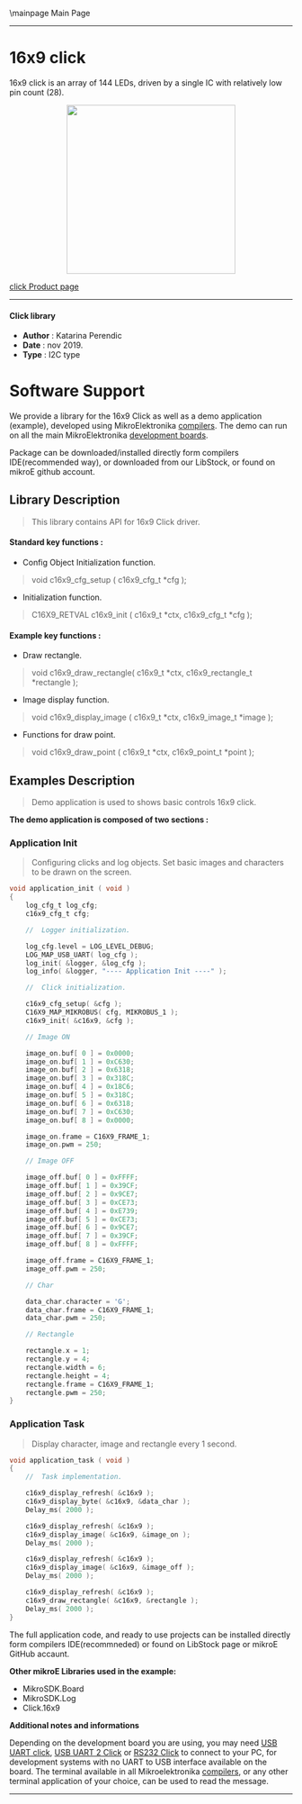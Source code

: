 \mainpage Main Page
 
 

---
# 16x9 click

16x9 click is an array of 144 LEDs, driven by a single IC with relatively low pin count (28).

<p align="center">
  <img src="http://download.mikroe.com/images/click_for_ide/16x9g_click.png" height=300px>
</p>

[click Product page](<https://www.mikroe.com/16x9-g-click>)

---

#### Click library 

- **Author**        : Katarina Perendic
- **Date**          : nov 2019.
- **Type**          : I2C type


# Software Support

We provide a library for the 16x9 Click 
as well as a demo application (example), developed using MikroElektronika 
[compilers](http://shop.mikroe.com/compilers). 
The demo can run on all the main MikroElektronika [development boards](http://shop.mikroe.com/development-boards).

Package can be downloaded/installed directly form compilers IDE(recommended way), or downloaded from our LibStock, or found on mikroE github account. 

## Library Description

> This library contains API for 16x9 Click driver.

#### Standard key functions :

- Config Object Initialization function.
> void c16x9_cfg_setup ( c16x9_cfg_t *cfg ); 
 
- Initialization function.
> C16X9_RETVAL c16x9_init ( c16x9_t *ctx, c16x9_cfg_t *cfg );


#### Example key functions :

- Draw rectangle.
> void c16x9_draw_rectangle( c16x9_t *ctx,  c16x9_rectangle_t *rectangle );
 
- Image display function.
> void c16x9_display_image ( c16x9_t *ctx, c16x9_image_t *image );

- Functions for draw point.
> void c16x9_draw_point ( c16x9_t *ctx, c16x9_point_t *point );

## Examples Description

> Demo application is used to shows basic controls 16x9 click.

**The demo application is composed of two sections :**

### Application Init 

> Configuring clicks and log objects.
> Set basic images and characters to be drawn on the screen.

```c
void application_init ( void )
{
    log_cfg_t log_cfg;
    c16x9_cfg_t cfg;

    //  Logger initialization.

    log_cfg.level = LOG_LEVEL_DEBUG;
    LOG_MAP_USB_UART( log_cfg );
    log_init( &logger, &log_cfg );
    log_info( &logger, "---- Application Init ----" );

    //  Click initialization.

    c16x9_cfg_setup( &cfg );
    C16X9_MAP_MIKROBUS( cfg, MIKROBUS_1 );
    c16x9_init( &c16x9, &cfg );

    // Image ON

    image_on.buf[ 0 ] = 0x0000;
    image_on.buf[ 1 ] = 0xC630;
    image_on.buf[ 2 ] = 0x6318;
    image_on.buf[ 3 ] = 0x318C;
    image_on.buf[ 4 ] = 0x18C6;
    image_on.buf[ 5 ] = 0x318C;
    image_on.buf[ 6 ] = 0x6318;
    image_on.buf[ 7 ] = 0xC630;
    image_on.buf[ 8 ] = 0x0000;

    image_on.frame = C16X9_FRAME_1;
    image_on.pwm = 250;

    // Image OFF

    image_off.buf[ 0 ] = 0xFFFF;
    image_off.buf[ 1 ] = 0x39CF;
    image_off.buf[ 2 ] = 0x9CE7;
    image_off.buf[ 3 ] = 0xCE73;
    image_off.buf[ 4 ] = 0xE739;
    image_off.buf[ 5 ] = 0xCE73;
    image_off.buf[ 6 ] = 0x9CE7;
    image_off.buf[ 7 ] = 0x39CF;
    image_off.buf[ 8 ] = 0xFFFF;

    image_off.frame = C16X9_FRAME_1;
    image_off.pwm = 250;

    // Char

    data_char.character = 'G';
    data_char.frame = C16X9_FRAME_1;
    data_char.pwm = 250;

    // Rectangle

    rectangle.x = 1;
    rectangle.y = 4;
    rectangle.width = 6;
    rectangle.height = 4;
    rectangle.frame = C16X9_FRAME_1;
    rectangle.pwm = 250;
}
```

### Application Task

> Display character, image and rectangle every 1 second.

```c
void application_task ( void )
{
    //  Task implementation.

    c16x9_display_refresh( &c16x9 );
    c16x9_display_byte( &c16x9, &data_char );
    Delay_ms( 2000 );

    c16x9_display_refresh( &c16x9 );
    c16x9_display_image( &c16x9, &image_on );
    Delay_ms( 2000 );

    c16x9_display_refresh( &c16x9 );
    c16x9_display_image( &c16x9, &image_off );
    Delay_ms( 2000 );

    c16x9_display_refresh( &c16x9 );
    c16x9_draw_rectangle( &c16x9, &rectangle );
    Delay_ms( 2000 );
}
```

The full application code, and ready to use projects can be  installed directly form compilers IDE(recommneded) or found on LibStock page or mikroE GitHub accaunt.

**Other mikroE Libraries used in the example:** 

- MikroSDK.Board
- MikroSDK.Log
- Click.16x9

**Additional notes and informations**

Depending on the development board you are using, you may need 
[USB UART click](http://shop.mikroe.com/usb-uart-click), 
[USB UART 2 Click](http://shop.mikroe.com/usb-uart-2-click) or 
[RS232 Click](http://shop.mikroe.com/rs232-click) to connect to your PC, for 
development systems with no UART to USB interface available on the board. The 
terminal available in all Mikroelektronika 
[compilers](http://shop.mikroe.com/compilers), or any other terminal application 
of your choice, can be used to read the message.



---


